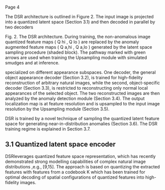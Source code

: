 Page 4

The DSR architecture is outlined in Figure 2. The input image is projected into a quantized latent space (Section 3.1) and then decoded in parallel by two decoders

Fig. 2. The DSR architecture. During training, the non-anomalous image quantized feature maps ( Q hi , Q lo ) are replaced by the anomaly augmented feature maps ( Q a,hi , Q a,lo ) generated by the latent space sampling procedure (shaded block). The pathway marked with green arrows are used when training the Upsampling module with simulated smudges and at inference.

<!-- image -->

specialized on different appearance subspaces. One decoder, the general object appearance decoder (Section 3.2), is trained for high-fidelity reconstruction of arbitrary natural images, while the second, object-specific decoder (Section 3.3), is restricted to reconstructing only normal local appearances of the selected object. The two reconstructed images are then analyzed by the anomaly detection module (Section 3.4). The output localization map is at feature resolution and is upsampled to the input image resolution by the Upsampling module (Section 3.5).

DSR is trained by a novel technique of sampling the quantized latent feature space for generating near-in-distribution anomalies (Section 3.6). The DSR training regime is explained in Section 3.7.

## 3.1 Quantized latent space encoder

DSRleverages quantized feature space representation, which has recently demonstrated strong modelling capabilities of complex natural image distributions ,e.g., [9,15]. The approach is based on quantizing the extracted features with features from a codebook K which has been trained for optimal decoding of spatial configurations of quantized features into high-fidelity images.